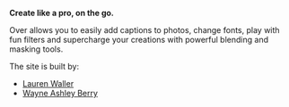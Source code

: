
**Create like a pro, on the go.**

Over allows you to easily add captions to photos, change fonts, play with fun filters and supercharge your creations with powerful blending and masking tools.

The site is built by:

* [Lauren Waller](https://twitter.com/waller_texas)
* [Wayne Ashley Berry](https://twitter.com/waynethebrain)

